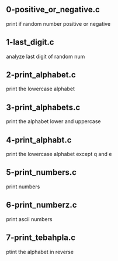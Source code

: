 ## 0-positive_or_negative.c

print if random number positive or negative

## 1-last_digit.c

analyze last digit of random num

## 2-print_alphabet.c

print the lowercase alphabet

## 3-print_alphabets.c

print the alphabet lower and uppercase

## 4-print_alphabt.c

print the lowercase alphabet except q and e

## 5-print_numbers.c

print numbers

## 6-print_numberz.c

print ascii numbers

## 7-print_tebahpla.c

ptint the alphabet in reverse
